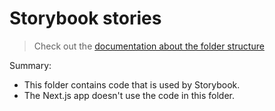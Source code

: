 Storybook stories
===

> Check out the [documentation about the folder structure](../README.md#stories-folder)

Summary:
- This folder contains code that is used by Storybook.
- The Next.js app doesn't use the code in this folder.
